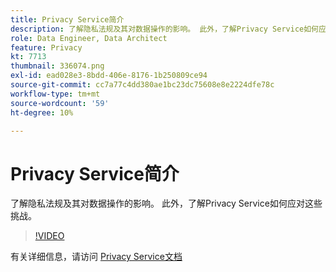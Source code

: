 ```yaml
---
title: Privacy Service简介
description: 了解隐私法规及其对数据操作的影响。 此外，了解Privacy Service如何应对这些挑战。
role: Data Engineer, Data Architect
feature: Privacy
kt: 7713
thumbnail: 336074.png
exl-id: ead028e3-8bdd-406e-8176-1b250809ce94
source-git-commit: cc7a77c4dd380ae1bc23dc75608e8e2224dfe78c
workflow-type: tm+mt
source-wordcount: '59'
ht-degree: 10%

---
```


# Privacy Service简介

了解隐私法规及其对数据操作的影响。 此外，了解Privacy Service如何应对这些挑战。

>[!VIDEO](https://video.tv.adobe.com/v/336074?quality=12&learn=on)

有关详细信息，请访问 [Privacy Service文档](https://experienceleague.adobe.com/docs/experience-platform/privacy/home.html?lang=zh-Hans)